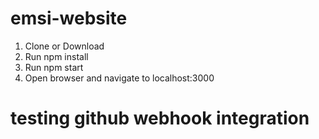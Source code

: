 # emsi-website


1. Clone or Download
2. Run npm install
3. Run npm start
4. Open browser and navigate to localhost:3000

# testing github webhook integration
